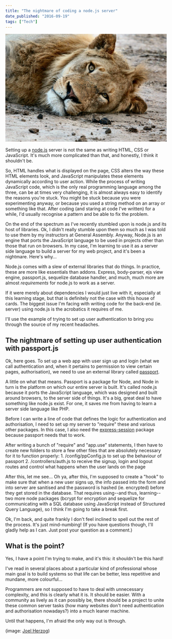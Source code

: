 ```yaml
---
title: "The nightmare of coding a node.js server"
date_published: "2016-09-19"
tags: ["Tech"]
---
```


![lion lying restlessly on the ground](images/lion-lying-down-1024x684.jpeg)

Setting up a [node.js](https://nodejs.org/en/) server is not the same as writing HTML, CSS or JavaScript. It's much more complicated than that, and honestly, I think it shouldn't be.

So, HTML handles what is displayed on the page, CSS alters the way these HTML elements look, and JavaScript manipulates these elements dynamically according to user action. While the process of writing JavaScript code, which is the only real programming language among the three, can be at times very challenging, it is almost always easy to identify the reasons you're stuck. You might be stuck because you were experimenting anyway, or because you used a string method on an array or something like that. After coding (and staring at code I've written) for a while, I'd usually recognise a pattern and be able to fix the problem.

On the end of the spectrum as I've recently stumbled upon is node.js and its host of libraries. Ok, I didn't really stumble upon them so much as I was told to use them by my instructors at General Assembly. Anyway, Node.js is an engine that ports the JavaScript language to be used in projects other than those that run on browsers. In my case, I'm learning to use it as a server side language to build a server for my web project, and it's been a nightmare. Here's why...

Node.js comes with a slew of external libraries that do things. In practice, these are more like essentials than addons. Express, body-parser, ejs view engine, passport.js, sequelize database handler, and much, much more are almost _requirements_ for node.js to work as a server.

If it were merely about dependencies I would just live with it, especially at this learning stage, but that is definitely not the case with this house of cards. The biggest issue I'm facing with writing code for the back-end (ie. server) using node.js is the acrobatics it requires of me.

I'll use the example of trying to set up user authentication to bring you through the source of my recent headaches.

## The nightmare of setting up user authentication with passport.js

Ok, here goes. To set up a web app with user sign up and login (what we call authentication and, when it pertains to permission to view certain pages, authorisation), we need to use an external library called [passport](http://passportjs.org/).

A little on what that means. Passport is a package for Node, and Node in turn is the platform on which our entire server is built. It's called node.js because it ports the JavaScript language, which was designed and built around browsers, to the server side of things. It's a big, great deal to have something like node.js exist. For one, it saves me from having to learn a server side language like PHP.

Before I can write a line of code that defines the logic for authentication and authorisation, I need to set up my server to "require" these and various other packages. In this case, I also need the [express-session](https://github.com/expressjs/session) package because passport needs that to work.

After writing a bunch of "require" and "app.use" statements, I then have to create new folders to store a few other files that are absolutely necessary for it to function properly: 1. /config/ppConfig.js to set up the behaviour of passport 2. /controllers/auth.js to receive the signup, login and logout routes and control what happens when the user lands on the page

After this, let me see... Oh ya, after this, I'm supposed to create a "hook" to make sure that when a new user signs up, the info passed into the form and into server are sanitised and the password is hashed (ie. encrypted) before they get stored in the database. That requires using--and thus, learning--two more node packages (bcrypt for encryption and sequelize for communicating with a SQL database using JavaScript instead of Structured Query Language), so I think I'm going to take a break first.

Ok, I'm back, and quite frankly I don't feel inclined to spell out the rest of the process. It's just mind-numbing! (If you have questions though, I'll gladly help as I can. Just post your question as a comment.)

## What is the point?

Yes, I have a point I'm trying to make, and it's this: it shouldn't be this hard!

I've read in several places about a particular kind of professional whose main goal is to build systems so that life can be better, less repetitive and mundane, more colourful...

Programmers are not supposed to have to deal with unnecessary complexity, and this is clearly what it is. It should be easier. With a community as lively as it can possibly be, there should be a project to unite these common server tasks (how many websites don't need authentication and authorisation nowadays?) into a much leaner machine.

Until that happens, I'm afraid the only way out is through.

(image: [Joel Herzog](https://unsplash.com/@joel_herzog))
